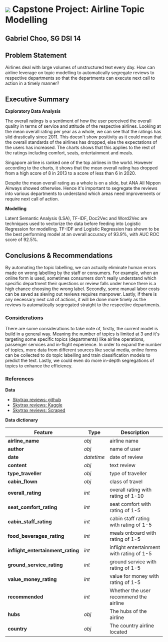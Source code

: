 # ![](https://ga-dash.s3.amazonaws.com/production/assets/logo-9f88ae6c9c3871690e33280fcf557f33.png) Capstone Project: Airline Topic Modelling

## Gabriel Choo, SG DSI 14

## Problem Statement

Airlines deal with large volumes of unstructured text every day. How can airline leverage on topic modelling to automatically segregate reviews to respective departments so that the departments can execute next call to action in a timely manner?

## Executive Summary

**Exploratory Data Analysis**

The overall ratings is a sentiment of how the user perceived the overall quality in terms of service and attitude of the respective airlines. Looking at the mean overall rating per year as a whole, we can see that the ratings has slid drastically since 2011. This doesn't show positivity as it could mean that the overall standards of the airlines has dropped, else the expectations of the users has increased. The charts shows that this applies to the rest of the ratings including comfort, seats, entertainment and meals.

Singapore airline is ranked one of the top airlines in the world. However according to the charts, it shows that the mean overall rating has dropped from a high score of 8 in 2013 to a score of less than 6 in 2020.

Despite the mean overall rating as a whole is on a slide, but ANA All Nippon Airways showed otherwise. Hence it's important to segregate the reviews into various departments to understand which areas need improvements or require next call of action.


**Modelling**

Latent Semantic Analysis (LSA), TF-IDF, Doc2Vec and Word2Vec are techniques used to vectorize the data before feeding into Logistic Regression for modelling.
TF-IDF and Logistic Regression has shown to be the best performing model at an overall accuracy of 93.9%, with AUC ROC score of 92.5%.

## Conclusions & Recommendations

By automating the topic labelling, we can actually eliminate human errors made on wrong labelling by the staff or consumers. For example, when an online form is used, sometimes consumers don't really understand which specific department their questions or review falls under hence there is a high chance choosing the wrong label. Secondly, some manual labor costs can be saved as sieving out reviews requires manpower. Lastly, if there is any necessary next call of actions, it will be done more timely as the reviews is automatically segregated straight to the respective departments.  


### Considerations

There are some considerations to take note of, firstly, the current model is build in a general way. Meaning the number of topics is limited at 3 and it's targeting some specific topics (departments) like airline operations, passenger services and in-flight experience. In order to expand the number of topics, more data from different sources like social media, online forms can be collected to do topic labelling and train classification models to predict the text. Lastly, we could even do more in-depth segregations of topics to enhance the efficiency.

### References

**Data**
- [Skytrax reviews: github](https://github.com/quankiquanki/skytrax-reviews-dataset)
- [Skytrax reviews: Kaggle](https://www.kaggle.com/efehandanisman/skytrax-airline-reviews)
- [Skytrax reviews: Scraped](https://www.airlinequality.com/review-pages/a-z-airline-reviews/)

**Data dictionary**


|Feature|Type|Description|
| --- | --- | --- |
|**airline_name**|*obj*|airline name|
|**author**|*obj*|name of user|
|**date**|*datetime*|date of review|
|**content**|*obj*|text review|
|**type_traveller**|*obj*| type of traveller|
|**cabin_flown**|*obj*| class of travel|
|**overall_rating**|*int*| overall rating with rating of 1-10|
|**seat_comfort_rating**|*int*| seat comfort with rating of 1-5|
|**cabin_staff_rating**|*int*|cabin staff rating with rating of 1-5|
|**food_beverages_rating**|*int*|meals onboard with rating of 1-5|
|**inflight_entertainment_rating**|*int*|inflight entertainment with rating of 1-5|
|**ground_service_rating**|*int*|ground service with rating of 1-5|
|**value_money_rating**|*int*|value for money with rating of 1-5|
|**recommended**|*int*|Whether the user recommend the airline|
|**hubs**|*obj*|The hubs of the airline|
|**country**|*obj*|The country airline located|
